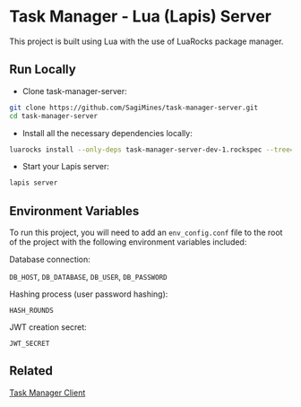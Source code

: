 # Task Manager - Lua (Lapis) Server

This project is built using Lua with the use of LuaRocks package manager.

## Run Locally

- Clone task-manager-server:

```bash
git clone https://github.com/SagiMines/task-manager-server.git
cd task-manager-server
```

- Install all the necessary dependencies locally:

```bash
luarocks install --only-deps task-manager-server-dev-1.rockspec --tree=lua_modules --lua-version=5.1
```

- Start your Lapis server:

```bash
lapis server
```

## Environment Variables

To run this project, you will need to add an `env_config.conf` file to the root of the project with the following environment variables included:

Database connection:

`DB_HOST`,
`DB_DATABASE`,
`DB_USER`,
`DB_PASSWORD`

Hashing process (user password hashing):

`HASH_ROUNDS`

JWT creation secret:

`JWT_SECRET`

## Related

[Task Manager Client](https://github.com/SagiMines/task-manager-client)
